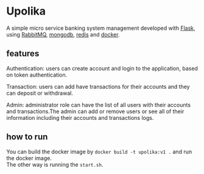 # Upolika
A simple micro service banking system management developed with [Flask](https://github.com/pallets/flask), using [RabbitMQ](https://github.com/rabbitmq), [mongodb](https://github.com/mongodb/mongo), [redis](https://github.com/redis/redis) and [docker](https://github.com/docker).  
## features
Authentication: users can create account and login to the application, based on token authentication.  

Transaction: users can add have transactions for their accounts and they can deposit or withdrawal.  

Admin: administrator role can have the list of all users with their accounts and transactions.The admin can add or remove users or see all of their information including their accounts and transactions logs.  

## how to run  
You can build the docker image by 
`docker build -t upolika:v1 .` and run the docker image.  
The other way is running the `start.sh`. 